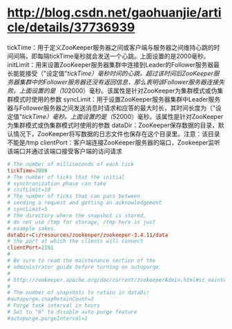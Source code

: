 

# http://blog.csdn.net/gaohuanjie/article/details/37736939

tickTime：用于定义ZooKeeper服务器之间或客户端与服务器之间维持心跳的时间间隔，即每隔tickTime毫秒就会发送一个心跳。上面设置的是2000毫秒。
initLimit：用来设置ZooKeeper服务器集群中连接到Leader的Follower服务器最长能能接受（"设定值"*tickTime）毫秒时间的心跳。超过该时间后ZooKeeper服务器集群中的Follower服务器还没有返回信息，那么表明该Follower服务器连接失败。上面设置的是（10*2000）毫秒。该属性是针对ZooKeeper为集群模式或伪集群模式时使用的参数
syncLimit：用于设置ZooKeeper服务器集群中Leader服务器与Follower服务器之间发送消息时请求和应答的最大时长，其时间长度为（"设定值"*tickTime）毫秒。上面设置的是（5*2000）毫秒。该属性是针对ZooKeeper为集群模式或伪集群模式时使用的参数
dataDir：ZooKeeper保存数据的目录，默认情况下，ZooKeeper将写数据的日志文件也保存在这个目录里。注意：该目录不能是/tmp
clientPort：客户端连接ZooKeeper服务器的端口，Zookeeper监听该端口并通过该端口接受客户端的访问请求

```conf
# The number of milliseconds of each tick  
tickTime=2000  
# The number of ticks that the initial   
# synchronization phase can take  
# initLimit=10  
# The number of ticks that can pass between   
# sending a request and getting an acknowledgement  
# syncLimit=5  
# the directory where the snapshot is stored.  
# do not use /tmp for storage, /tmp here is just   
# example sakes.  
dataDir=C:/resources/zookeeper/zookeeper-3.4.11/data  
# the port at which the clients will connect  
clientPort=2181  
#  
# Be sure to read the maintenance section of the   
# administrator guide before turning on autopurge.  
#  
# http://zookeeper.apache.org/doc/current/zookeeperAdmin.html#sc_maintenance  
#  
# The number of snapshots to retain in dataDir  
#autopurge.snapRetainCount=3  
# Purge task interval in hours  
# Set to "0" to disable auto purge feature  
#autopurge.purgeInterval=1  
```